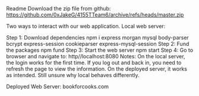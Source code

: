 Readme
Download the zip file from github: https://github.com/0xJakeG/4155TTeam6/archive/refs/heads/master.zip

Two ways to interact with our web application.
Local web server:

Step 1: Download dependencies
npm i express morgan mysql body-parser bcrypt express-session cookieparser express-mysql-session
Step 2: Fund the packages
npm fund
Step 3: Start the web server
npm start
Step 4: Go to browser and navigate to:
http//localhost:8080
Notes:
On the local server, the login works for the first time. If you log out and back in, you need to refresh the page to view the information. On the deployed server, it works as intended. Still unsure why local behaves differently. 

Deployed Web Server:
bookforcooks.com
